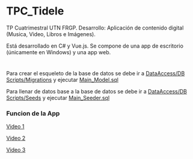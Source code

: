 # TPC_Tidele
TP Cuatrimestral UTN FRGP. Desarrollo: Aplicación de contenido digital (Musica, Video, Libros e Imágenes).

Está desarrollado en C# y Vue.js. Se compone de una app de escritorio (únicamente en Windows) y una app web.
# 
Para crear el esqueleto de la base de datos se debe ir a [DataAccess/DB Scripts/Migrations](DataAccess/DB%20Scripts/Migrations) y ejecutar [Main_Model.sql](DataAccess/DB%20Scripts/Migrations/Main_Model.sql)

Para llenar de datos base a la base de datos se debe ir a [DataAccess/DB Scripts/Seeds](DataAccess/DB%20Scripts/Seeds) y ejecutar [Main_Seeder.sql](DataAccess/DB%20Scripts/Seeds/Main_Seeder.sql)
 
### Funcion de la App
[Video 1](https://www.youtube.com/watch?v=iPNMIsBhz-Q)

[Video 2](https://www.youtube.com/watch?v=oE33AOsOSnQ)

[Video 3](https://www.youtube.com/watch?v=LplH1KGOWS8)
